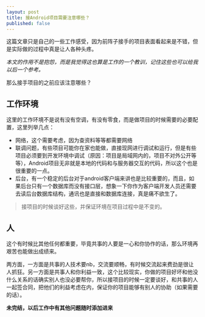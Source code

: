 ```yaml
---
layout: post
title: 接Android项目需要注意哪些？
published: false
---
```


这篇文章只是自己的一些工作感受，因为前阵子接手的项目表面看起来是不错，但是实际做的过程中真是让人各种头疼。

*本文的作用不是抱怨，而是我觉得这也算是工作的一个教训，记住这些也可以给我以后一个参考。*

那么接手项目的之前应该注意哪些？

## 工作环境

这里的工作环境不是说有没有空调，有没有零食，而是做项目的时候需要的必要配置，这里列举几点：

- 网络，这个需要考虑，因为查资料等等都需要网络
- 联调问题，有些项目可能你在家也能做，直接现网进行调试和运行，但是有些项目必须要到开发环境中调试（原因：项目是局域网内的，项目不对外公开等等），Android项目无非就是本地的代码和与服务器交互的代码，所以这个也是很重要的一点。
- 后台，有一个稳定的后台对于android客户端来讲也是比较重要的，而且，如果后台只有一个数据库而没有接口层，想象一下你作为客户端开发人员还需要去读后台数据库结构，通讯也是直接和数据库连接，真是痛不欲生了。

> 接项目的时候谈好这些，并保证环境在项目过程中是不变的。

## 人

这个有时候比其他任何都重要，毕竟共事的人要是一心和你协作的话，那么环境再艰苦也能做出成绩来。

两方面，一方面是共事的人技术要nb，交流要顺畅，有时候交流起来费劲是很让人抓狂。另一方面是共事人和你利益一致，这个比较现实，你做的项目好坏和他没什么关系的话确实别人也没必要帮你，所以接项目的时候一定要谈好，和共事的人一起签合同，把他们的利益考虑在内，保证你的项目能够有别人的协助（如果需要的话）。

**未完结，以后工作中有其他问题随时添加进来**